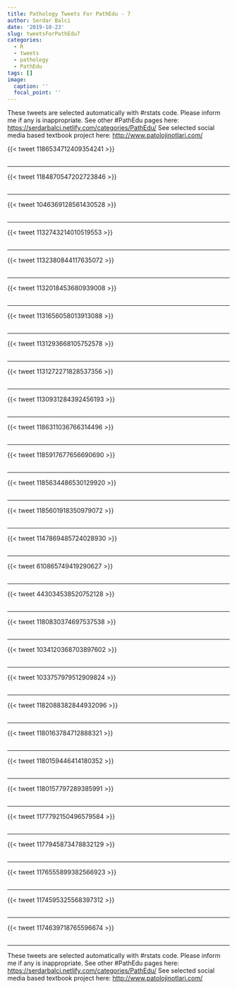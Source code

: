 ```yaml
---
title: Pathology Tweets For PathEdu - 7
author: Serdar Balci
date: '2019-10-23'
slug: tweetsForPathEdu7
categories:
  - R
  - tweets
  - pathology
  - PathEdu
tags: []
image:
  caption: ''
  focal_point: ''
---
```



These tweets are selected automatically with #rstats code. Please inform me if any is inappropriate.
See other #PathEdu pages here: https://serdarbalci.netlify.com/categories/PathEdu/ 
See selected social media based textbook project here: http://www.patolojinotlari.com/

{{< tweet 1186534712409354241 >}}
<br>
<br>
<hr>
{{< tweet 1184870547202723846 >}}
<br>
<br>
<hr>
{{< tweet 1046369128561430528 >}}
<br>
<br>
<hr>
{{< tweet 1132743214010519553 >}}
<br>
<br>
<hr>
{{< tweet 1132380844117635072 >}}
<br>
<br>
<hr>
{{< tweet 1132018453680939008 >}}
<br>
<br>
<hr>
{{< tweet 1131656058013913088 >}}
<br>
<br>
<hr>
{{< tweet 1131293668105752578 >}}
<br>
<br>
<hr>
{{< tweet 1131272271828537356 >}}
<br>
<br>
<hr>
{{< tweet 1130931284392456193 >}}
<br>
<br>
<hr>
{{< tweet 1186311036766314496 >}}
<br>
<br>
<hr>
{{< tweet 1185917677656690690 >}}
<br>
<br>
<hr>
{{< tweet 1185634486530129920 >}}
<br>
<br>
<hr>
{{< tweet 1185601918350979072 >}}
<br>
<br>
<hr>
{{< tweet 1147869485724028930 >}}
<br>
<br>
<hr>
{{< tweet 610865749419290627 >}}
<br>
<br>
<hr>
{{< tweet 443034538520752128 >}}
<br>
<br>
<hr>
{{< tweet 1180830374697537538 >}}
<br>
<br>
<hr>
{{< tweet 1034120368703897602 >}}
<br>
<br>
<hr>
{{< tweet 1033757979512909824 >}}
<br>
<br>
<hr>
{{< tweet 1182088382844932096 >}}
<br>
<br>
<hr>
{{< tweet 1180163784712888321 >}}
<br>
<br>
<hr>
{{< tweet 1180159446414180352 >}}
<br>
<br>
<hr>
{{< tweet 1180157797289385991 >}}
<br>
<br>
<hr>
{{< tweet 1177792150496579584 >}}
<br>
<br>
<hr>
{{< tweet 1177945873478832129 >}}
<br>
<br>
<hr>
{{< tweet 1176555899382566923 >}}
<br>
<br>
<hr>
{{< tweet 1174595325568397312 >}}
<br>
<br>
<hr>
{{< tweet 1174639718765596674 >}}
<br>
<br>
<hr>


These tweets are selected automatically with #rstats code. Please inform me if any is inappropriate.
See other #PathEdu pages here: https://serdarbalci.netlify.com/categories/PathEdu/ 
See selected social media based textbook project here: http://www.patolojinotlari.com/
